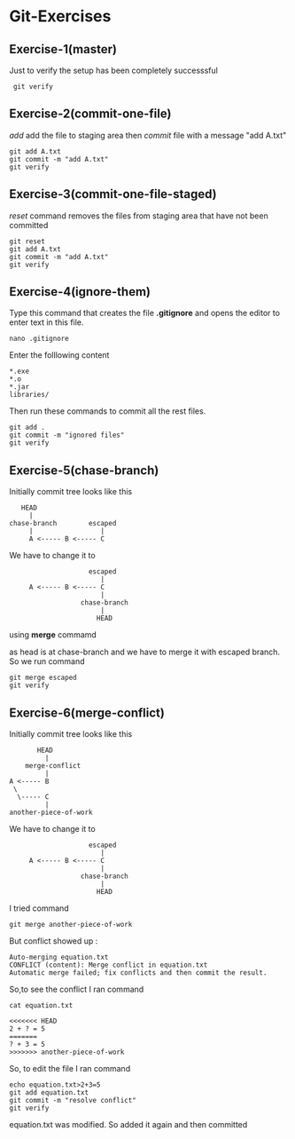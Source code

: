 # Git-Exercises

## Exercise-1(master)
Just to verify the setup has been completely successsful
```shell
 git verify
```
## Exercise-2(commit-one-file)
*add* add the file to staging area
then *commit* file with a message "add A.txt"
```shell
git add A.txt
git commit -m "add A.txt"
git verify
```

## Exercise-3(commit-one-file-staged)
*reset* command removes the files from staging area that have not been committed 
```shell
git reset
git add A.txt
git commit -m "add A.txt"
git verify
```

## Exercise-4(ignore-them)
Type this command that creates the file **.gitignore** and opens the editor to enter text in this file.
```shell
nano .gitignore 
```
Enter the folllowing content
```
*.exe
*.o
*.jar
libraries/
```
Then run these commands to commit all the rest files.
```shell
git add .
git commit -m "ignored files"
git verify
```
## Exercise-5(chase-branch)
Initially commit tree looks like this 
```
   HEAD
     |
chase-branch        escaped
     |                 |
     A <----- B <----- C
```
We have to change it to 
```
                    escaped
                       |
     A <----- B <----- C
                       |
                  chase-branch
                       |
                      HEAD
```
using **merge** commamd

 as head is at chase-branch and we have to merge it with escaped branch. So we run command 
 ```shell
 git merge escaped
 git verify
 ```
 
 
## Exercise-6(merge-conflict)
Initially commit tree looks like this 
```
       HEAD
         |
    merge-conflict
         |
A <----- B
 \
  \----- C
         |
another-piece-of-work
```
We have to change it to 
```
                    escaped
                       |
     A <----- B <----- C
                       |
                  chase-branch
                       |
                      HEAD
```
I tried command 
```shell
git merge another-piece-of-work
```
But conflict showed up :
```
Auto-merging equation.txt
CONFLICT (content): Merge conflict in equation.txt
Automatic merge failed; fix conflicts and then commit the result.
```

So,to see the conflict I ran command
```shell
cat equation.txt
```
```
<<<<<<< HEAD
2 + ? = 5
=======
? + 3 = 5
>>>>>>> another-piece-of-work
```
So, to edit the file I ran command
```shell
echo equation.txt>2+3=5
git add equation.txt
git commit -m "resolve conflict"
git verify
```
equation.txt was modified. So added it again and then committed
